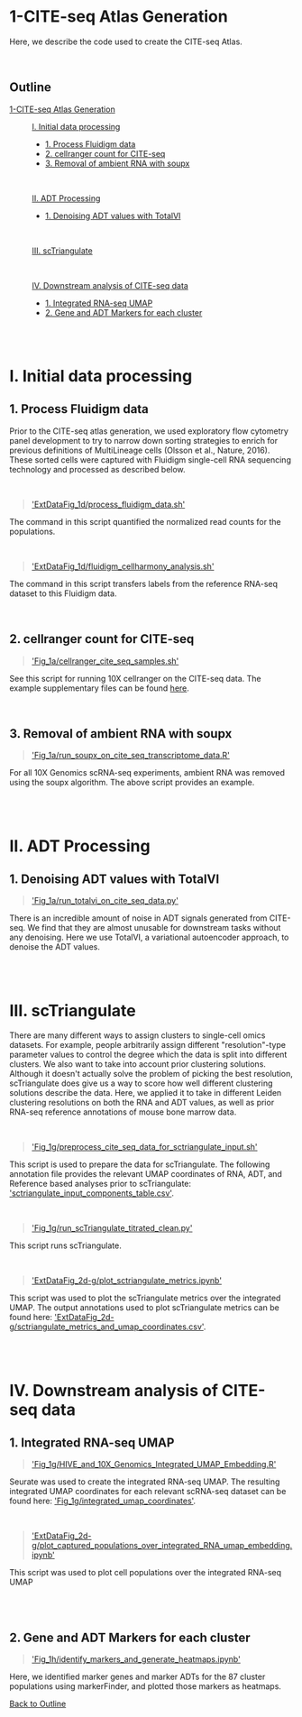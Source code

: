 
<head>
<link rel="stylesheet" href="./resource/style.css">
</head>

# 1-CITE-seq Atlas Generation

Here, we describe the code used to create the CITE-seq Atlas.

<br>

## Outline

[1-CITE-seq Atlas Generation](#1-cite-seq-atlas-generation)

<div style="padding-left: 40px;">

[I. Initial data processing](#i-initial-data-processing)

- [1. Process Fluidigm data](#1-process-fluidigm-data)
- [2. cellranger count for CITE-seq](#2-cellranger-count-for-cite-seq)
- [3. Removal of ambient RNA with soupx](#3-removal-of-ambient-rna-with-soupx)

<br>

[II. ADT Processing](#ii-adt-processing)

- [1. Denoising ADT values with TotalVI](#1-denoising-adt-values-with-totalvi)

<br>

[III. scTriangulate](#iii-sctriangulate)

<br>

[IV. Downstream analysis of CITE-seq data](#iv-downstream-analysis-of-cite-seq-data)

- [1. Integrated RNA-seq UMAP](#1-integrated-rna-seq-umap)
- [2. Gene and ADT Markers for each cluster](#2-gene-and-adt-markers-for-each-cluster)

</div>

<br><br>

# I. Initial data processing

## 1. Process Fluidigm data

Prior to the CITE-seq atlas generation, we used exploratory flow cytometry panel development to try to narrow down sorting strategies to enrich for previous definitions of MultiLineage cells (Olsson et al., Nature, 2016). These sorted cells were captured with Fluidigm single-cell RNA sequencing technology and processed as described below.

<br>

>['ExtDataFig_1d/process_fluidigm_data.sh'](ExtDataFig_1d/process_fluidigm_data.sh)

The command in this script quantified the normalized read counts for the populations.

<br>

>['ExtDataFig_1d/fluidigm_cellharmony_analysis.sh'](ExtDataFig_1d/fluidigm_cellharmony_analysis.sh)

The command in this script transfers labels from the reference RNA-seq dataset to this Fluidigm data.

<br>

## 2. cellranger count for CITE-seq

>['Fig_1a/cellranger_cite_seq_samples.sh'](Fig_1a/cellranger_cite_seq_samples.sh)

See this script for running 10X cellranger on the CITE-seq data. The example supplementary files can be found [here](Fig_1a/cellranger_cite_seq_samples-example_files).

<br>

## 3. Removal of ambient RNA with soupx

>['Fig_1a/run_soupx_on_cite_seq_transcriptome_data.R'](Fig_1a/run_soupx_on_cite_seq_transcriptome_data.R)

For all 10X Genomics scRNA-seq experiments, ambient RNA was removed using the soupx algorithm. The above script provides an example.

<br><br>

# II. ADT Processing

## 1. Denoising ADT values with TotalVI

>['Fig_1a/run_totalvi_on_cite_seq_data.py'](Fig_1a/run_totalvi_on_cite_seq_data.py)

There is an incredible amount of noise in ADT signals generated from CITE-seq. We find that they are almost unusable for downstream tasks without any denoising. Here we use TotalVI, a variational autoencoder approach, to denoise the ADT values.

<br><br>

# III. scTriangulate

There are many different ways to assign clusters to single-cell omics datasets. For example, people arbitrarily assign different "resolution"-type parameter values to control the degree which the data is split into different clusters. We also want to take into account prior clustering solutions. Although it doesn't actually solve the problem of picking the best resolution, scTriangulate does give us a way to score how well different clustering solutions describe the data. Here, we applied it to take in different Leiden clustering resolutions on both the RNA and ADT values, as well as prior RNA-seq reference annotations of mouse bone marrow data.

<br>

>['Fig_1g/preprocess_cite_seq_data_for_sctriangulate_input.sh'](Fig_1g/preprocess_cite_seq_data_for_sctriangulate_input.sh)

This script is used to prepare the data for scTriangulate. The following annotation file provides the relevant UMAP coordinates of RNA, ADT, and Reference based analyses prior to scTriangulate: ['sctriangulate_input_components_table.csv'](Fig_1g/sctriangulate_input_components_table.csv).

<br>

>['Fig_1g/run_scTriangulate_titrated_clean.py'](Fig_1g/run_scTriangulate_titrated_clean.py)

This script runs scTriangulate. 

<br>

>['ExtDataFig_2d-g/plot_sctriangulate_metrics.ipynb'](ExtDataFig_2d-g/plot_sctriangulate_metrics.ipynb)

This script was used to plot the scTriangulate metrics over the integrated UMAP. The output annotations used to plot scTriangulate metrics can be found here: ['ExtDataFig_2d-g/sctriangulate_metrics_and_umap_coordinates.csv'](ExtDataFig_2d-g/sctriangulate_metrics_and_umap_coordinates.csv).

<br><br>

# IV. Downstream analysis of CITE-seq data

## 1. Integrated RNA-seq UMAP

>['Fig_1g/HIVE_and_10X_Genomics_Integrated_UMAP_Embedding.R'](Fig_1g/HIVE_and_10X_Genomics_Integrated_UMAP_Embedding.R)

Seurate was used to create the integrated RNA-seq UMAP. The resulting integrated UMAP coordinates for each relevant scRNA-seq dataset can be found here: ['Fig_1g/integrated_umap_coordinates'](Fig_1g/integrated_umap_coordinates).

<br>

>['ExtDataFig_2d-g/plot_captured_populations_over_integrated_RNA_umap_embedding.ipynb'](ExtDataFig_2d-g/plot_captured_populations_over_integrated_RNA_umap_embedding.ipynb)

This script was used to plot cell populations over the integrated RNA-seq UMAP

<br><br>

## 2. Gene and ADT Markers for each cluster

>['Fig_1h/identify_markers_and_generate_heatmaps.ipynb'](Fig_1h/identify_markers_and_generate_heatmaps.ipynb)

Here, we identified marker genes and marker ADTs for the 87 cluster populations using markerFinder, and plotted those markers as heatmaps.


[Back to Outline](#outline)
